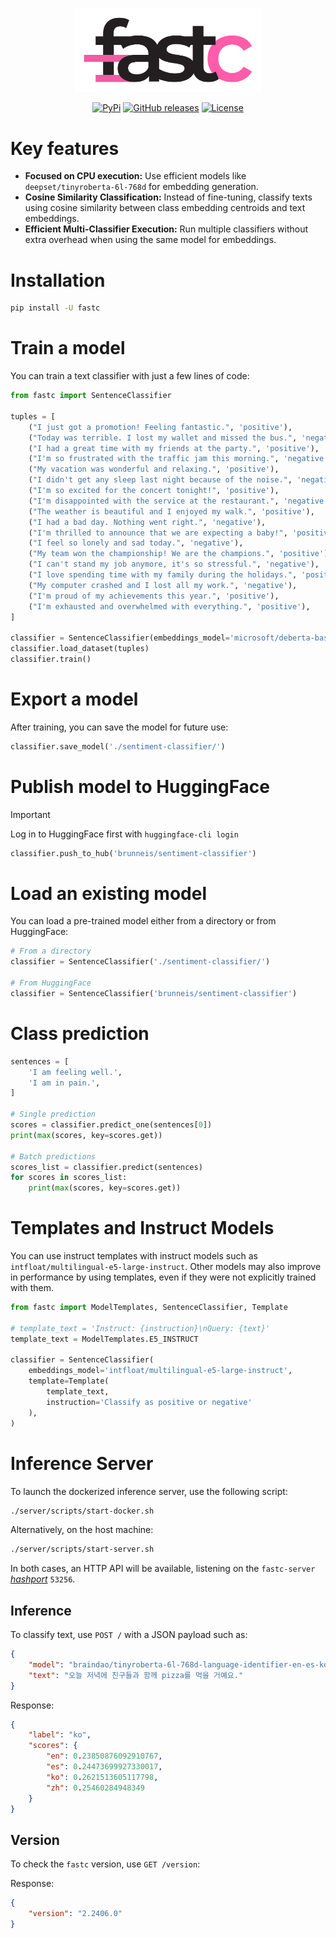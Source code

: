 <p align="center">
    <img src="./misc/logo.svg" alt="Logo" width="300"/>
<p>

<p align="center">
    <a href="https://pypi.python.org/pypi/fastc/"><img alt="PyPi" src="https://img.shields.io/pypi/v/fastc.svg?style=flat-square"></a>
    <a href="https://github.com/EveripediaNetwork/fastc/releases"><img alt="GitHub releases" src="https://img.shields.io/github/release/EveripediaNetwork/fastc.svg?style=flat-square"></a>
    <a href="https://github.com/EveripediaNetwork/fastc/blob/master/LICENSE"><img alt="License" src="https://img.shields.io/github/license/EveripediaNetwork/fastc.svg?style=flat-square"></a>
</p>


# Key features
- **Focused on CPU execution:** Use efficient models like `deepset/tinyroberta-6l-768d` for embedding generation.
- **Cosine Similarity Classification:** Instead of fine-tuning, classify texts using cosine similarity between class embedding centroids and text embeddings.
- **Efficient Multi-Classifier Execution:** Run multiple classifiers without extra overhead when using the same model for embeddings.


# Installation
```bash
pip install -U fastc
```

# Train a model
You can train a text classifier with just a few lines of code:
```python
from fastc import SentenceClassifier

tuples = [
    ("I just got a promotion! Feeling fantastic.", 'positive'),
    ("Today was terrible. I lost my wallet and missed the bus.", 'negative'),
    ("I had a great time with my friends at the party.", 'positive'),
    ("I'm so frustrated with the traffic jam this morning.", 'negative'),
    ("My vacation was wonderful and relaxing.", 'positive'),
    ("I didn't get any sleep last night because of the noise.", 'negative'),
    ("I'm so excited for the concert tonight!", 'positive'),
    ("I'm disappointed with the service at the restaurant.", 'negative'),
    ("The weather is beautiful and I enjoyed my walk.", 'positive'),
    ("I had a bad day. Nothing went right.", 'negative'),
    ("I'm thrilled to announce that we are expecting a baby!", 'positive'),
    ("I feel so lonely and sad today.", 'negative'),
    ("My team won the championship! We are the champions.", 'positive'),
    ("I can't stand my job anymore, it's so stressful.", 'negative'),
    ("I love spending time with my family during the holidays.", 'positive'),
    ("My computer crashed and I lost all my work.", 'negative'),
    ("I'm proud of my achievements this year.", 'positive'),
    ("I'm exhausted and overwhelmed with everything.", 'positive'),
]

classifier = SentenceClassifier(embeddings_model='microsoft/deberta-base')
classifier.load_dataset(tuples)
classifier.train()
```

# Export a model
After training, you can save the model for future use:
```python
classifier.save_model('./sentiment-classifier/')
```

# Publish model to HuggingFace
> [!IMPORTANT]  
> Log in to HuggingFace first with `huggingface-cli login`

```python
classifier.push_to_hub('brunneis/sentiment-classifier')
```

# Load an existing model
You can load a pre-trained model either from a directory or from HuggingFace:
```python
# From a directory
classifier = SentenceClassifier('./sentiment-classifier/')

# From HuggingFace
classifier = SentenceClassifier('brunneis/sentiment-classifier')
```

# Class prediction
```python
sentences = [
    'I am feeling well.',
    'I am in pain.',
]

# Single prediction
scores = classifier.predict_one(sentences[0])
print(max(scores, key=scores.get))

# Batch predictions
scores_list = classifier.predict(sentences)
for scores in scores_list:
    print(max(scores, key=scores.get))
```

# Templates and Instruct Models
You can use instruct templates with instruct models such as `intfloat/multilingual-e5-large-instruct`. Other models may also improve in performance by using templates, even if they were not explicitly trained with them.

```python
from fastc import ModelTemplates, SentenceClassifier, Template

# template_text = 'Instruct: {instruction}\nQuery: {text}'
template_text = ModelTemplates.E5_INSTRUCT

classifier = SentenceClassifier(
    embeddings_model='intfloat/multilingual-e5-large-instruct',
    template=Template(
        template_text,
        instruction='Classify as positive or negative'
    ),
)
```
# Inference Server

To launch the dockerized inference server, use the following script:
```bash
./server/scripts/start-docker.sh
```

Alternatively, on the host machine:
```bash
./server/scripts/start-server.sh
```

In both cases, an HTTP API will be available, listening on the `fastc-server` *[hashport](https://github.com/labteral/hashport)* `53256`.

## Inference

To classify text, use `POST /` with a JSON payload such as:
```json
{
    "model": "braindao/tinyroberta-6l-768d-language-identifier-en-es-ko-zh-fastc",
    "text": "오늘 저녁에 친구들과 함께 pizza를 먹을 거예요."
}
```

Response:
```json
{
    "label": "ko",
    "scores": {
        "en": 0.23850876092910767,
        "es": 0.24473699927330017,
        "ko": 0.2621513605117798,
        "zh": 0.25460284948349
    }
}
```

## Version

To check the `fastc` version, use `GET /version`:

Response:
```json
{
    "version": "2.2406.0"
}
```